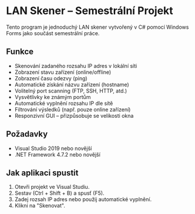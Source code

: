 # LAN Skener – Semestrální Projekt

Tento program je jednoduchý LAN skener vytvořený v C# pomocí Windows Forms jako součást semestrální práce.

## Funkce

- Skenování zadaného rozsahu IP adres v lokální síti
- Zobrazení stavu zařízení (online/offline)
- Zobrazení času odezvy (ping)
- Automatické získání názvu zařízení (hostname)
- Volitelný port scanning (FTP, SSH, HTTP, atd.)
- Vysvětlivky ke známým portům
- Automatické vyplnění rozsahu IP dle sítě
- Filtrování výsledků (např. pouze online zařízení)
- Responzivní GUI – přizpůsobuje se velikosti okna

## Požadavky

- Visual Studio 2019 nebo novější
- .NET Framework 4.7.2 nebo novější

## Jak aplikaci spustit

1. Otevři projekt ve Visual Studiu.
2. Sestav (Ctrl + Shift + B) a spusť (F5).
3. Zadej rozsah IP adres nebo použij automatické vyplnění.
4. Klikni na "Skenovat".
